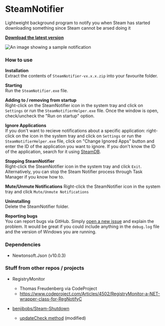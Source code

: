 # SteamNotifier
Lightweight background program to notify you when Steam has started downloading something since Steam cannot be arsed doing it

[**Download the latest version**](https://github.com/Avinch/SteamNotifier/releases/latest)


![An image showing a sample notification](http://i.imgur.com/lUDQ3LE.png)


### How to use
**Installation**  
Extract the contents of `SteamNotifier-vx.x.x.zip` into your favourite folder.  

**Starting**  
Run the `SteamNotifier.exe` file.  
 
**Adding to / removing from startup**  
Right-click on the SteamNotifier icon in the system tray and click on `Settings` or run the `SteamNotifierHelper.exe` file. Once the window is open, check/uncheck the "Run on startup" option.  

**Ignore Applications**  
If you don't want to recieve notifications about a specific application: right-click on the icon in the system tray and click on `Settings` or run the `SteamNotifierHelper.exe` file, click on "Change Ignored Apps" button and enter the ID of the application you want to ignore. If you don't know the ID of the application, search for it using [SteamDB](https://steamdb.info/).

**Stopping SteamNotifier**  
Right-click the SteamNotifier icon in the system tray and click `Exit`. Alternatively, you can stop the Steam Notifier process through Task Manager if you know how to. 

**Mute/Unmute Notifications**
Right-click the SteamNotifier icon in the system tray and click `Mute/Unmute Notifications`

**Uninstalling**  
Delete the SteamNotifier folder.  

**Reporting bugs**  
You can report bugs via GitHub. Simply [open a new issue](https://github.com/Avinch/SteamNotifier/issues/new) and explain the problem. It would be great if you could include anything in the `debug.log` file and the version of Windows you are running.  

### Dependencies
- Newtonsoft.Json (v10.0.3)

### Stuff from other repos / projects
- RegistryMonitor
  - Thomas Freudenberg via CodeProject
  - https://www.codeproject.com/Articles/4502/RegistryMonitor-a-NET-wrapper-class-for-RegNotifyC
  
- [benjibobs/Steam-Shutdown](https://github.com/benjibobs/Steam-Shutdown/)
  - [updateCheck method](https://github.com/benjibobs/Steam-Shutdown/blob/efd55ef02012178735099e4dfe9e9497d8112a9d/Steam%20Shutdown/SShutdown.cs#L262) (modified)
